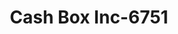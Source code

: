 ---
f_zip-code: 91789
f_state-code: CA
title: Cash Box Inc-6751
f_phone: 909-598-6798
f_city-only: Walnut
f_address: 20540 Carrey Rd Walnut
f_location-unique-id: '6751'
slug: cash-box-inc-6751
updated-on: '2024-05-30T13:46:58.046Z'
created-on: '2024-05-30T13:36:59.803Z'
published-on: '2024-05-30T13:54:32.469Z'
f_city-state: cms/city/walnut-ca.md
f_company: cms/company/cash-box-inc.md
f_state: cms/state/california.md
layout: '[payday-loan].html'
tags: payday-loan
---